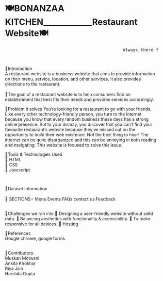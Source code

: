 #                                              🍽BONANZAA KITCHEN____________Restaurant Website🍽 <br> 
 <pre>                                              Always there for your cravings.....             </pre><br>        
  
🧁Introduction    <br />
  A restaurant website is a business website that aims to provide information on their menu, service, location, and other services. It also provides directions to       the restaurant. <br />                        
🥕The goal of a restaurant website is to help consumers find an establishment that best fits their needs and provides services accordingly.             


🧁Problem it solves
  You’re looking for a restaurant to go with your friends. Like every other technology-friendly person, you turn to the Internet because you know that every random       business these days has a strong online presence. But to your dismay, you discover that you can’t find your favourite restaurant’s website because they’ve missed out   on the opportunity to build their web existence. Not the best thing to hear!
  The internet can be quite disorganized and this can be annoying in both reading and navigating. This website is focused to solve this issue. 
<br />

🧁Tools & Technologies Used <br />
 🥕  HTML   <br>
 🥕 CSS    <br>
 🥕 Javescript

<br />
                                                                                                                                                                       
                                                                                                                                                                       
🧁Dataset information  <br />                                                                                                                                     
   🥕 SECTIONS:-
       Menu
       Events
       FAQs
       contact us
       Feedback    
 <br /> 
 
 🧁Challenges we ran into
    🥕 Designing a user-friendly website without solid data.
    🥕 Balancing aesthetics with functionality & accessibility.
    🥕 To make responsive for all devices.
    🥕 Hosting
 
<!--   ✅ HOME PAGE: 
 <p align="center">
<img src="https://user-images.githubusercontent.com/116656940/211190148-0fdf3763-4c29-474b-b4a2-bd5bbb46d3c1.jpeg" height="400">
 </p>
 
  <p align="center">
<img src="https://user-images.githubusercontent.com/116656940/211190204-b8c325e2-f46e-490a-97c2-66eeec75a21b.jpeg" height="400">
  </p>
  
  
   ✅Category of books: 
  <p align="center"> 
<img src="https://user-images.githubusercontent.com/116656940/211190319-545b15dc-f336-4677-9664-1a7589f01ed5.jpeg" height="400">
 </p>
       
   ✅List of books:     
   <p align="center"> 
<img src="https://user-images.githubusercontent.com/116656940/211190466-0d385138-69c3-4a99-8b51-6584692ce6cd.jpeg" height="400">
  </p>
  
   ✅Link to buy:  
  <p align="center">
<img src="https://user-images.githubusercontent.com/116656940/211190475-62db8eba-7393-48eb-bc9e-6bea3df10356.jpeg" height="400">

 </p> -->


🧁References    <br />
  Google chrome, google forms


<br />                                                                                                                                                                           
🧁Contributors<br>
  Muskan Motwani   <br />
  Ankita Khokhar   <br />
  Riya Jain       <br />
  Harshita Gupta      <br />








